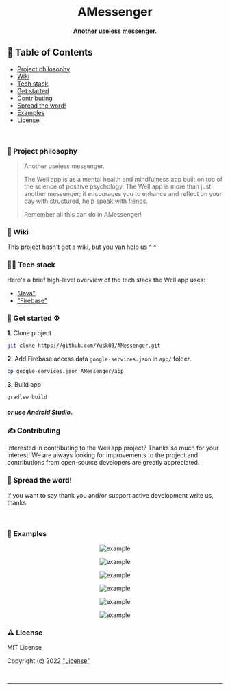 <div align="center">
  <h1>AMessenger</h1>
  <p>
    <strong>Another useless messenger.</strong>
  </p>
</div>

## 🚩 Table of Contents

- [Project philosophy](#-project-philosophy)
- [Wiki](#-wiki)
- [Tech stack](#-tech-stack)
- [Get started](#--get-started-)
- [Contributing](#-contributing)
- [Spread the word!](#-spread-the-word)
- [Examples](#-examples)
- [License](#-license)

<br />

### 🧐 Project philosophy

> Another useless messenger.
> 
> The Well app is as a mental health and mindfulness app built on top of the science of positive psychology. The Well app is more than just another messenger; it encourages you to enhance and reflect on your day with structured, help speak with fiends.
>
> Remember all this can do in AMessenger!

### 📒 Wiki

This project hasn't got a wiki, but you van help us ^ ^

### 👨‍💻 Tech stack

Here's a brief high-level overview of the tech stack the Well app uses:

- ["Java"](https://developer.android.com/codelabs/build-your-first-android-app#0)
- ["Firebase"](https://firebase.google.com/)

### 🎉  Get started ⚙️

**1.** Clone project
```bash
git clone https://github.com/Yusk03/AMessenger.git
```
**2.** Add Firebase access data `google-services.json` in `app/` folder.
```bash
cp google-services.json AMessenger/app
```
**3.** Build app
```bash
gradlew build
```

#### *or use Android Studio*.

### ✍️ Contributing

Interested in contributing to the Well app project? Thanks so much for your interest! We are always looking for improvements to the project and contributions from open-source developers are greatly appreciated.

### 🌟 Spread the word!

If you want to say thank you and/or support active development write us, thanks.

<br />

### 👀 Examples

<div>
  <p align="center">
    <img src="https://i.ibb.co/LzWLfF0/photo-2022-03-24-21-57-49.jpg" alt="example"> 
  </p>
</div>

<div>
  <p align="center">
    <img src="https://i.ibb.co/286f7ZS/photo-2022-03-24-21-57-55.jpg" alt="example"> 
  </p>
</div>

<div>
  <p align="center">
    <img src="https://i.ibb.co/RYY0Ng7/photo-2022-03-24-21-57-59.jpg" alt="example"> 
  </p>
</div>

<div>
  <p align="center">
    <img src="https://i.ibb.co/wzmwHZH/photo-2022-03-24-21-58-02.jpg" alt="example"> 
  </p>
</div>

<div>
  <p align="center">
    <img src="https://i.ibb.co/xqWRnD4/photo-2022-03-24-21-58-05.jpg" alt="example"> 
  </p>
</div>

<div>
  <p align="center">
    <img src="https://i.ibb.co/MBXtdZV/photo-2022-03-24-21-58-09.jpg" alt="example"> 
  </p>
</div>

### ⚠️ License

MIT License

Copyright (c) 2022 ["License"](https://github.com/Yusk03/AMessenger/blob/main/LICENSE)

<br />

---
